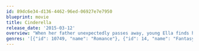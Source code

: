 ```yaml
---
id: 89dc6e34-d136-4462-96ed-06927e7e7950
blueprint: movie
title: Cinderella
release_date: '2015-03-12'
overview: "When her father unexpectedly passes away, young Ella finds herself at the mercy of her cruel stepmother and her daughters. Never one to give up hope, Ella's fortunes begin to change after meeting a dashing stranger in the woods."
genres: '[{"id": 10749, "name": "Romance"}, {"id": 14, "name": "Fantasy"}, {"id": 10751, "name": "Family"}, {"id": 18, "name": "Drama"}]'
---
```


